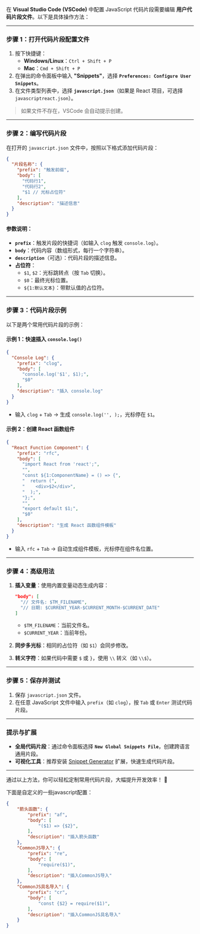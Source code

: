 在 **Visual Studio Code (VSCode)** 中配置 JavaScript 代码片段需要编辑 **用户代码片段文件**。以下是具体操作方法：

---

### 步骤 1：打开代码片段配置文件
1. 按下快捷键：  
   - **Windows/Linux**：`Ctrl + Shift + P`  
   - **Mac**：`Cmd + Shift + P`  
2. 在弹出的命令面板中输入 **"Snippets"**，选择 **`Preferences: Configure User Snippets`**。
3. 在文件类型列表中，选择 **`javascript.json`**（如果是 React 项目，可选择 `javascriptreact.json`）。

> 如果文件不存在，VSCode 会自动提示创建。

---

### 步骤 2：编写代码片段
在打开的 `javascript.json` 文件中，按照以下格式添加代码片段：

```json
{
  "片段名称": {
    "prefix": "触发前缀",
    "body": [
      "代码行1",
      "代码行2",
      "$1 // 光标占位符"
    ],
    "description": "描述信息"
  }
}
```

#### 参数说明：
- **`prefix`**：触发片段的快捷词（如输入 `clog` 触发 `console.log`）。
- **`body`**：代码内容（数组形式，每行一个字符串）。
- **`description`**（可选）：代码片段的描述信息。
- **占位符**：
  - `$1`, `$2`：光标跳转点（按 `Tab` 切换）。
  - `$0`：最终光标位置。
  - `${1:默认文本}`：带默认值的占位符。

---

### 步骤 3：代码片段示例
以下是两个常用代码片段的示例：

#### 示例 1：快速插入 `console.log()`
```json
{
  "Console Log": {
    "prefix": "clog",
    "body": [
      "console.log('$1', $1);",
      "$0"
    ],
    "description": "插入 console.log"
  }
}
```
- 输入 `clog` + `Tab` → 生成 `console.log('', );`，光标停在 `$1`。

#### 示例 2：创建 React 函数组件
```json
{
  "React Function Component": {
    "prefix": "rfc",
    "body": [
      "import React from 'react';",
      "",
      "const ${1:ComponentName} = () => {",
      "  return (",
      "    <div>$2</div>",
      "  );",
      "};",
      "",
      "export default $1;",
      "$0"
    ],
    "description": "生成 React 函数组件模板"
  }
}
```
- 输入 `rfc` + `Tab` → 自动生成组件模板，光标停在组件名位置。

---

### 步骤 4：高级用法
1. **插入变量**：使用内置变量动态生成内容：
   ```json
   "body": [
     "// 文件名: $TM_FILENAME",
     "// 日期: $CURRENT_YEAR-$CURRENT_MONTH-$CURRENT_DATE"
   ]
   ```
   - `$TM_FILENAME`：当前文件名。
   - `$CURRENT_YEAR`：当前年份。

2. **同步多光标**：相同的占位符（如 `$1`）会同步修改。

3. **转义字符**：如果代码中需要 `$` 或 `}`，使用 `\\` 转义（如 `\\$`）。

---

### 步骤 5：保存并测试
1. 保存 `javascript.json` 文件。
2. 在任意 JavaScript 文件中输入 `prefix`（如 `clog`），按 `Tab` 或 `Enter` 测试代码片段。

---

### 提示与扩展
- **全局代码片段**：通过命令面板选择 **`New Global Snippets File`**，创建跨语言通用片段。
- **可视化工具**：推荐安装 [Snippet Generator](https://marketplace.visualstudio.com/items?itemName=nipeshp23.snippet-generator) 扩展，快速生成代码片段。

---

通过以上方法，你可以轻松定制常用代码片段，大幅提升开发效率！ 🚀

下面是自定义的一些javascript配置：

```json
{
	"箭头函数": {
		"prefix": "af",
		"body": [
			"($1) => {$2}",
		],
		"description": "插入箭头函数"
	},
	"CommonJS导入": {
		"prefix": "re",
		"body": [
			"require($1)",
		],
		"description": "插入CommonJS导入"
	},
	"CommonJS具名导入": {
		"prefix": "cr",
		"body": [
			"const {$2} = require($1)",
		],
		"description": "插入CommonJS具名导入"
	}
}
```

